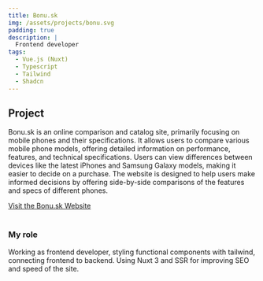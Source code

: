 ```yaml
---
title: Bonu.sk
img: /assets/projects/bonu.svg
padding: true
description: |
  Frontend developer
tags:
  - Vue.js (Nuxt)
  - Typescript
  - Tailwind
  - Shadcn
---
```

## Project
Bonu.sk is an online comparison and catalog site, primarily focusing on mobile phones and their specifications. It allows users to compare various mobile phone models, offering detailed information on performance, features, and technical specifications. Users can view differences between devices like the latest iPhones and Samsung Galaxy models, making it easier to decide on a purchase. The website is designed to help users make informed decisions by offering side-by-side comparisons of the features and specs of different phones.

<a href="https:/bonu.sk" target="_blank" rel="noopener noreferrer">Visit the Bonu.sk Website</a>
<br><br>

### My role
Working as frontend developer, styling functional components with tailwind, connecting frontend to backend. Using Nuxt 3 and SSR for improving SEO and speed of the site.
